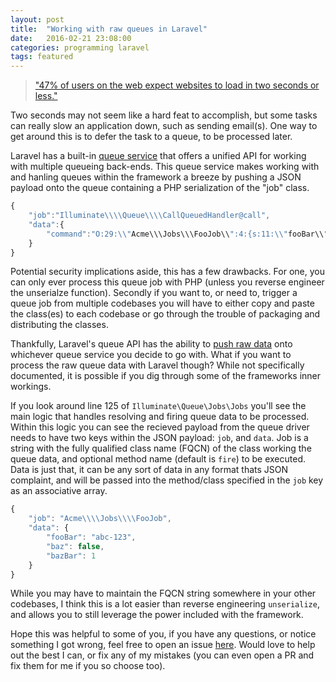 ```yaml
---
layout: post
title:  "Working with raw queues in Laravel"
date:   2016-02-21 23:08:00
categories: programming laravel
tags: featured 
---
```


> ["47% of users on the web expect websites to load in two seconds or less."][1] 

Two seconds may not seem like a hard feat to accomplish, but some tasks can really slow an application down, such as sending email(s). One way to get around this is to defer the task to a queue, to be processed later. 

Laravel has a built-in [queue service][2] that offers a unified API for working with multiple queueing back-ends. This queue service makes working with and hanling queues within the framework a breeze by pushing a JSON payload onto the queue containing a PHP serialization of the "job" class.

```javascript
{
    "job":"Illuminate\\\\Queue\\\\CallQueuedHandler@call",
    "data":{
        "command":"O:29:\\"Acme\\\Jobs\\\FooJob\\":4:{s:11:\\"fooBar\\";s:7:\\"abc-123\\";s:5:\\"queue\\";N;s:5:\\"delay\\";N;s:6:\\"\\u0000*\\u0000job\\";N;}"
    }
}
```

Potential security implications aside, this has a few drawbacks. For one, you can only ever process this queue job with PHP (unless you reverse engineer the unserialze function). Secondly if you want to, or need to, trigger a queue job from multiple codebases you will have to either copy and paste the class(es) to each codebase or go through the trouble of packaging and distributing the classes.

Thankfully, Laravel's queue API has the ability to [push raw data][3] onto whichever queue service you decide to go with. What if you want to process the raw queue data with Laravel though? While not specifically documented, it is possible if you dig through some of the frameworks inner workings.

If you look around line 125 of `Illuminate\Queue\Jobs\Jobs` you'll see the main logic that handles resolving and firing queue data to be processed. Within this logic you can see the recieved payload from the queue driver needs to have two keys within the JSON payload: `job`, and `data`. Job is a string with the fully qualified class name (FQCN) of the class working the queue data, and optional method name (default is `fire`) to be executed. Data is just that, it can be any sort of data in any format thats JSON complaint, and will be passed into the method/class specified in the `job` key as an associative array.

```javascript
{
    "job": "Acme\\\\Jobs\\\\FooJob",
    "data": {
        "fooBar": "abc-123",
        "baz": false,
        "bazBar": 1
    }
}
```

While you may have to maintain the FQCN string somewhere in your other codebases, I think this is a lot easier than reverse engineering `unserialize`, and allows you to still leverage the power included with the framework.

Hope this was helpful to some of you, if you have any questions, or notice something I got wrong, feel free to open an issue [here](https://github.com/hskrasek/hskrasek.github.io/issues). Would love to help out the best I can, or fix any of my mistakes (you can even open a PR and fix them for me if you so choose too).


[1]: https://blog.kissmetrics.com/loading-time/?wide=1
[2]: https://laravel.com/docs/5.2/queues
[3]: https://laravel.com/api/5.2/Illuminate/Contracts/Queue/Queue.html#method_pushRaw
